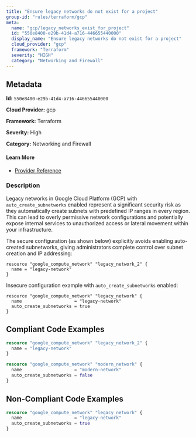 ```yaml
---
title: "Ensure legacy networks do not exist for a project"
group-id: "rules/terraform/gcp"
meta:
  name: "gcp/legacy_networks_exist_for_project"
  id: "550e8400-e29b-41d4-a716-446655440000"
  display_name: "Ensure legacy networks do not exist for a project"
  cloud_provider: "gcp"
  framework: "Terraform"
  severity: "HIGH"
  category: "Networking and Firewall"
---
```

## Metadata

**Id:** `550e8400-e29b-41d4-a716-446655440000`

**Cloud Provider:** gcp

**Framework:** Terraform

**Severity:** High

**Category:** Networking and Firewall

#### Learn More

 - [Provider Reference](https://cloud.google.com/vpc/docs/legacy)

### Description

 Legacy networks in Google Cloud Platform (GCP) with `auto_create_subnetworks` enabled represent a significant security risk as they automatically create subnets with predefined IP ranges in every region. This can lead to overly permissive network configurations and potentially expose internal services to unauthorized access or lateral movement within your infrastructure.

The secure configuration (as shown below) explicitly avoids enabling auto-created subnetworks, giving administrators complete control over subnet creation and IP addressing:
```hcl
resource "google_compute_network" "legacy_network_2" {
  name = "legacy-network"
}
```

Insecure configuration example with `auto_create_subnetworks` enabled:
```hcl
resource "google_compute_network" "legacy_network" {
  name                    = "legacy-network"
  auto_create_subnetworks = true
}
```


## Compliant Code Examples
```terraform
resource "google_compute_network" "legacy_network_2" {
  name = "legacy-network"
}

```

```terraform
resource "google_compute_network" "modern_network" {
  name                    = "modern-network"
  auto_create_subnetworks = false
}

```
## Non-Compliant Code Examples
```terraform
resource "google_compute_network" "legacy_network" {
  name                    = "legacy-network"
  auto_create_subnetworks = true
}

```